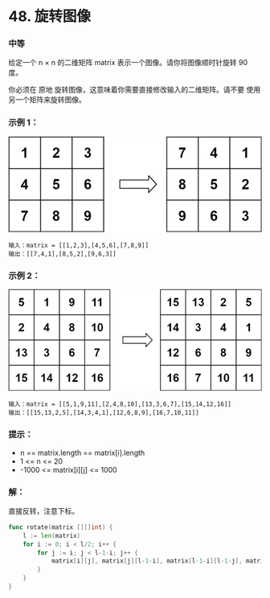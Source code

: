 # 48. 旋转图像

### 中等

给定一个 n × n 的二维矩阵 matrix 表示一个图像。请你将图像顺时针旋转 90 度。

你必须在 原地 旋转图像，这意味着你需要直接修改输入的二维矩阵。请不要 使用另一个矩阵来旋转图像。

### 示例 1：
![m1](/file/img/rotate_mat1.jpg)

    输入：matrix = [[1,2,3],[4,5,6],[7,8,9]]
    输出：[[7,4,1],[8,5,2],[9,6,3]]

### 示例 2：
![m2](/file/img/rotate_mat2.jpg)

    输入：matrix = [[5,1,9,11],[2,4,8,10],[13,3,6,7],[15,14,12,16]]
    输出：[[15,13,2,5],[14,3,4,1],[12,6,8,9],[16,7,10,11]]

### 提示：
- n == matrix.length == matrix[i].length
- 1 <= n <= 20
- -1000 <= matrix[i][j] <= 1000

### 解：
直接反转，注意下标。

```go
func rotate(matrix [][]int) {
	l := len(matrix)
	for i := 0; i < l/2; i++ {
		for j := i; j < l-1-i; j++ {
			matrix[i][j], matrix[j][l-1-i], matrix[l-1-i][l-1-j], matrix[l-1-j][i] = matrix[l-1-j][i], matrix[i][j], matrix[j][l-1-i], matrix[l-1-i][l-1-j]
		}
	}
}
```